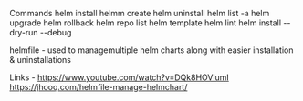 Commands
helm install <release name> <chart name>
helmm create <chart name>
helm uninstall <chart name>
helm list -a
helm upgrade <release name> <chart name>
helm rollback <release name> <chart name>
helm repo list
helm template <chart name>
helm lint <chart name>
helm install <release name> --dry-run --debug <chart name>

helmfile - used to managemultiple helm charts along with easier installation & uninstallations

Links - https://www.youtube.com/watch?v=DQk8HOVlumI
https://jhooq.com/helmfile-manage-helmchart/
